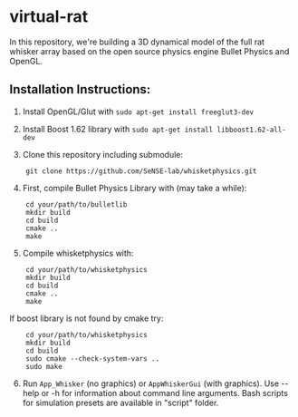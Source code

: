 # virtual-rat

In this repository, we're building a 3D dynamical model of the full rat whisker array based on the open source physics engine Bullet Physics and OpenGL.

## Installation Instructions:
1. Install OpenGL/Glut with `sudo apt-get install freeglut3-dev`

2. Install Boost 1.62 library with `sudo apt-get install libboost1.62-all-dev`

3. Clone this repository including submodule:

```
	git clone https://github.com/SeNSE-lab/whisketphysics.git
```

4. First, compile Bullet Physics Library with (may take a while):
```
	cd your/path/to/bulletlib
	mkdir build
	cd build
	cmake ..
	make
```
5. Compile whisketphysics with:
```
	cd your/path/to/whisketphysics
	mkdir build
	cd build
	cmake ..
	make

```

   If boost library is not found by cmake try:

```
	cd your/path/to/whisketphysics
	mkdir build
	cd build
	sudo cmake --check-system-vars ..
	sudo make

```
6. Run `App_Whisker` (no graphics) or `AppWhiskerGui` (with graphics). Use --help or -h for information about command line arguments. Bash scripts for simulation presets are available in "script" folder.
 
